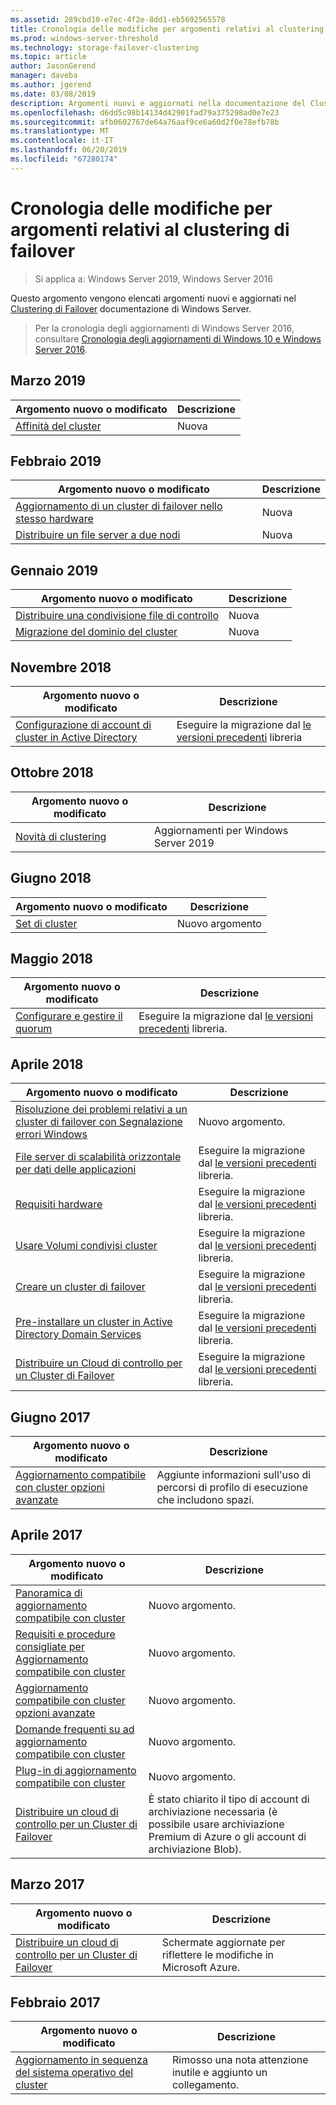 ```yaml
---
ms.assetid: 289cbd10-e7ec-4f2e-8dd1-eb5692565578
title: Cronologia delle modifiche per argomenti relativi al clustering di failover
ms.prod: windows-server-threshold
ms.technology: storage-failover-clustering
ms.topic: article
author: JasonGerend
manager: daveba
ms.author: jgerend
ms.date: 03/08/2019
description: Argomenti nuovi e aggiornati nella documentazione del Clustering di Failover per Windows Server 2016
ms.openlocfilehash: d6dd5c98b14134d42901fad79a375298ad0e7e23
ms.sourcegitcommit: afb0602767de64a76aaf9ce6a60d2f0e78efb78b
ms.translationtype: MT
ms.contentlocale: it-IT
ms.lasthandoff: 06/20/2019
ms.locfileid: "67280174"
---
```

# <a name="change-history-for-failover-clustering-topics"></a>Cronologia delle modifiche per argomenti relativi al clustering di failover

>Si applica a: Windows Server 2019, Windows Server 2016

Questo argomento vengono elencati argomenti nuovi e aggiornati nel [Clustering di Failover](failover-clustering-overview.md) documentazione di Windows Server.

> Per la cronologia degli aggiornamenti di Windows Server 2016, consultare [Cronologia degli aggiornamenti di Windows 10 e Windows Server 2016](https://support.microsoft.com/help/4000825/windows-10-and-windows-server-2016-update-history).

## <a name="march-2019"></a>Marzo 2019

|Argomento nuovo o modificato                                    |Descrizione |
|--------------------------------------------------------|------------|
|[Affinità del cluster](cluster-affinity.md)| Nuova     |

## <a name="february-2019"></a>Febbraio 2019

|Argomento nuovo o modificato                                    |Descrizione |
|--------------------------------------------------------|------------|
| [Aggiornamento di un cluster di failover nello stesso hardware](upgrade-option-same-hardware.md)| Nuova |
|[Distribuire un file server a due nodi](deploy-two-node-clustered-file-server.md)| Nuova |

## <a name="january-2019"></a>Gennaio 2019

|Argomento nuovo o modificato                                    |Descrizione |
|--------------------------------------------------------|------------|
|[Distribuire una condivisione file di controllo](file-share-witness.md)    | Nuova        |
|[Migrazione del dominio del cluster](cluster-domain-migration.md) | Nuova        |

## <a name="november-2018"></a>Novembre 2018

|Argomento nuovo o modificato|Descrizione|
|---|---|
|[Configurazione di account di cluster in Active Directory](configure-ad-accounts.md)|Eseguire la migrazione dal [le versioni precedenti](https://docs.microsoft.com/previous-versions/windows/it-pro/windows-server-2008-R2-and-2008/) libreria|

## <a name="october-2018"></a>Ottobre 2018

|Argomento nuovo o modificato|Descrizione|
|---|---|
|[Novità di clustering](whats-new-in-failover-clustering.md)| Aggiornamenti per Windows Server 2019|

## <a name="june-2018"></a>Giugno 2018

|Argomento nuovo o modificato|Descrizione|
|---|---|
|[Set di cluster](../storage/storage-spaces/cluster-sets.md)| Nuovo argomento|

## <a name="may-2018"></a>Maggio 2018

|Argomento nuovo o modificato|Descrizione|
|---|---|
|[Configurare e gestire il quorum](manage-cluster-quorum.md) | Eseguire la migrazione dal [le versioni precedenti](https://docs.microsoft.com/previous-versions/windows/it-pro/windows-server-2012-R2-and-2012) libreria. |

## <a name="april-2018"></a>Aprile 2018

|Argomento nuovo o modificato|Descrizione|
|---|---|
|[Risoluzione dei problemi relativi a un cluster di failover con Segnalazione errori Windows](troubleshooting-using-WER-reports.md)| Nuovo argomento. |
|[File server di scalabilità orizzontale per dati delle applicazioni](sofs-overview.md)|Eseguire la migrazione dal [le versioni precedenti](https://docs.microsoft.com/previous-versions/windows/it-pro/windows-server-2012-R2-and-2012) libreria.|
|[Requisiti hardware](clustering-requirements.md)|Eseguire la migrazione dal [le versioni precedenti](https://docs.microsoft.com/previous-versions/windows/it-pro/windows-server-2012-R2-and-2012) libreria.|
|[Usare Volumi condivisi cluster](failover-cluster-csvs.md)|Eseguire la migrazione dal [le versioni precedenti](https://docs.microsoft.com/previous-versions/windows/it-pro/windows-server-2012-R2-and-2012) libreria.|
|[Creare un cluster di failover](create-failover-cluster.md)|Eseguire la migrazione dal [le versioni precedenti](https://docs.microsoft.com/previous-versions/windows/it-pro/windows-server-2012-R2-and-2012) libreria.|
|[Pre-installare un cluster in Active Directory Domain Services](prestage-cluster-adds.md)|Eseguire la migrazione dal [le versioni precedenti](https://docs.microsoft.com/previous-versions/windows/it-pro/windows-server-2012-R2-and-2012) libreria.|
|[Distribuire un Cloud di controllo per un Cluster di Failover](deploy-cloud-witness.md)|Eseguire la migrazione dal [le versioni precedenti](https://docs.microsoft.com/previous-versions/windows/it-pro/windows-server-2012-R2-and-2012) libreria.|

## <a name="june-2017"></a>Giugno 2017

|Argomento nuovo o modificato|Descrizione|
|---|---|
|[Aggiornamento compatibile con cluster opzioni avanzate](cluster-aware-updating-options.md)|Aggiunte informazioni sull'uso di percorsi di profilo di esecuzione che includono spazi.|

## <a name="april-2017"></a>Aprile 2017

|Argomento nuovo o modificato|Descrizione|
|---|---|
|[Panoramica di aggiornamento compatibile con cluster](cluster-aware-updating.md)|Nuovo argomento.|
|[Requisiti e procedure consigliate per Aggiornamento compatibile con cluster](cluster-aware-updating-requirements.md)|Nuovo argomento.|
|[Aggiornamento compatibile con cluster opzioni avanzate](cluster-aware-updating-options.md)|Nuovo argomento.|
|[Domande frequenti su ad aggiornamento compatibile con cluster](cluster-aware-updating-faq.md)|Nuovo argomento.|
|[Plug-in di aggiornamento compatibile con cluster](cluster-aware-updating-plug-ins.md)|Nuovo argomento.|
|[Distribuire un cloud di controllo per un Cluster di Failover](deploy-cloud-witness.md)|È stato chiarito il tipo di account di archiviazione necessaria (è possibile usare archiviazione Premium di Azure o gli account di archiviazione Blob).|

## <a name="march-2017"></a>Marzo 2017

|Argomento nuovo o modificato|Descrizione|
|---|---|
|[Distribuire un cloud di controllo per un Cluster di Failover](deploy-cloud-witness.md)| Schermate aggiornate per riflettere le modifiche in Microsoft Azure.|

## <a name="february-2017"></a>Febbraio 2017

|Argomento nuovo o modificato|Descrizione|
|---|---|
|[Aggiornamento in sequenza del sistema operativo del cluster](Cluster-Operating-System-Rolling-Upgrade.md)|Rimosso una nota attenzione inutile e aggiunto un collegamento.|